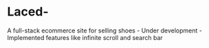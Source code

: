 # Laced-
A full-stack ecommerce site for selling shoes - Under development - Implemented features like infinite scroll and search bar
